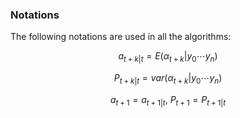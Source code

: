 ### Notations

The following notations are used in all the algorithms: 

$$ a_{t+k|t}=E\left(\alpha_{t+k} | y_0 \cdots y_{n}\right)$$  

$$ P_{t+k|t}=var\left(\alpha_{t+k} | y_0 \cdots y_{n}\right)$$  

$$ a_{t+1}=a_{t+1|t}, \: P_{t+1}=P_{t+1|t} $$  

